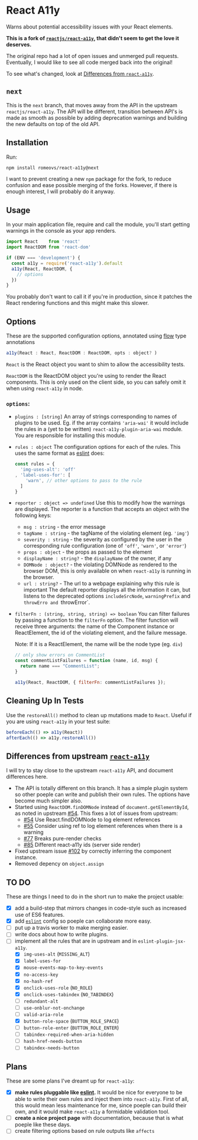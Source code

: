 React A11y
==========

Warns about potential accessibility issues with your React elements.

__This is a fork of [`reactjs/react-a11y`][react-a11y], that didn't seem to get
the love it deserves.__

The original repo had a lot of open issues and unmerged pull requests.
Eventually, I would like to see all code merged back into the original!

To see what's changed, look at [Differences from
`react-a11y`](#differences-from-upstream-react-a11y).

## `next`

This is the `next` branch, that moves away from the API in the upstream
`reactjs/react-a11y`.  The API will be different, transition between API's is
made  as smooth as possible by adding deprecation warnings and building the new
defaults on top of the old API.

## Installation

Run:

```sh
npm install romeovs/react-a11y@next
```

I want to prevent creating a new `npm` package for the fork, to reduce
confusion and ease possible merging of the forks. However, if there is
enough interest, I will probably do it anyway.

## Usage

In your main application file, require and call the module, you'll start
getting warnings in the console as your app renders.

```js
import React    from 'react'
import ReactDOM from 'react-dom'

if (ENV === 'development') {
  const a11y = require('react-a11y').default
  a11y(React, ReactDOM, {
    // options
  })
}
```

You probably don't want to call it if you're in production, since it patches the 
React rendering functions and this might make this slower.

## Options

These are the supported configuration options, annotated using [flow][] type
annotations

```js
a11y(React : React, ReactDOM : ReactDOM, opts : object? )
```

`React` is the React object you want to shim to allow the 
accessibility tests.

`ReactDOM` is the ReactDOM object you're using to render the
React components. This is only used on the client side, so you
can safely omit it when using `react-a11y` in node.

### `options`:
  - `plugins : [string]`
    An array of strings corresponding to names of plugins to be used.
    Eg. if the array contains `'aria-wai'` it would include the rules 
    in a (yet to be written) `react-a11y-plugin-aria-wai` module.  You
    are responsible for installing this module.

  - `rules : object`
    The configuration options for each of the rules. This uses the same format
    as [eslint][] does: 
    ```js
    const rules = {
      'img-uses-alt': 'off'
    , 'label-uses-for': [
        'warn', // other options to pass to the rule
      ]
    }

    ```

  - `reporter : object => undefined`
    Use this to modify how the warnings are displayed.
    The reporter is a function that accepts an object with
    the following keys:
    - `msg : string` - the error message
    - `tagName : string` - the tagName of the violating element (eg. `'img'`)
    - `severity : string` - the severity as configured by the user in the 
      corresponding rule configuration (one of `'off'`, `'warn'`, or `'error'`)
    - `props : object` - the props as passed to the element
    - `displayName : string?` - the `displayName` of the owner, if any
    - `DOMNode : object?` - the violating DOMNode as rendered to the browser
      DOM, this is only available on when `react-a11y` is running in the
      browser.
    - `url : string?` - The url to a webpage explaining why this rule
      is important
    The default reporter displays all the information it can, but listens
    to the deprecated options `includeSrcNode`, `warningPrefix` and
    `throwErro and `throwError`.

  - `filterFn : (string, string, string) => boolean`
    You can filter failures by passing a function to the `filterFn` option. The
    filter function will receive three arguments: the name of the Component
    instance or ReactElement, the id of the violating element, and the failure
    message.

    Note: If it is a ReactElement, the name will be the node type (eg. `div`)

    ```js
    // only show errors on CommentList
    const commentListFailures = function (name, id, msg) {
      return name === "CommentList";
    }

    a11y(React, ReactDOM, { filterFn: commentListFailures });
    ```

## Cleaning Up In Tests

Use the `restoreAll()` method to clean up mutations made to `React`.
Useful if you are using `react-a11y` in your test suite:

```js
beforeEach(() => a11y(React))
afterEach(() => a11y.restoreAll())
```

## Differences from upstream [`react-a11y`][react-a11y]

I will try to stay close to the upstream `react-a11y` API,
and document differences here.

  - The API is totally different on this branch.  It has a simple plugin system
    so other poeple can write and publish their own rules.  The options have
    become much simpler also.
  - Started using `ReactDOM.finDOMNode` instead of `document.getElementById`, as
    noted in upstream [#54](https://github.com/reactjs/react-a11y/issues/54).
    This fixes a lot of issues from upstream:
    - [#54](https://github.com/reactjs/react-a11y/issues/54) Use
      React.findDOMNode to log element references
    - [#55](https://github.com/reactjs/react-a11y/issues/55) Consider using ref
      to log element references when there is a warning
    - [#77](https://github.com/reactjs/react-a11y/issues/77) Breaks pure-render
      checks
    - [#85](https://github.com/reactjs/react-a11y/issues/85) Different
      react-a11y ids (server side render)
  - Fixed upstream issue [#102](https://github.com/reactjs/react-a11y/issues/102)
    by correctly inferring the component instance.
  - Removed depency on `object.assign`

## TO DO

These are things I need to do in the short run to make the project
usable:

  - [x] add a build-step that mirrors changes in code-style such as
    increased use of ES6 features.
  - [x] add [`eslint`][eslint] config so poeple can collaborate
    more easy.
  - [ ] put up a travis worker to make merging easier.
  - [ ] write docs about how to write plugins.
  - [ ] implement all the rules that are in upstream and in
    `eslint-plugin-jsx-a11y`.
    - [x] `img-uses-alt` (`MISSING_ALT`)
    - [x] `label-uses-for`
    - [x] `mouse-events-map-to-key-events`
    - [x] `no-access-key`
    - [x] `no-hash-ref`
    - [x] `onclick-uses-role` (`NO_ROLE`)
    - [x] `onclick-uses-tabindex` (`NO_TABINDEX`)
    - [ ] `redundant-alt`
    - [ ] `use-onblur-not-onchange`
    - [ ] `valid-aria-role`
    - [x] `button-role-space` (`BUTTON_ROLE_SPACE`)
    - [ ] `button-role-enter` (`BUTTON_ROLE_ENTER`)
    - [ ] `tabindex-required-when-aria-hidden`
    - [ ] `hash-href-needs-button`
    - [ ] `tabindex-needs-button`

## Plans

These are some plans I've dreamt up for `react-a11y`:

  - [x] **make rules pluggable like [eslint][eslint].**  It would be nice
    for everyone to be able to write their own rules and inject
    them into `react-a11y`.  First of all, this would mean less 
    maintenance for me, since poeple can build their own, and it 
    would make `react-a11y` a formidable validation tool.
  - [ ] **create a nice project page** with documentation, because
    that is what poeple like these days.
  - [ ] create filtering options based on rule outputs like `affects`

[react-a11y]: https://github.com/reactjs/react-a11y
[eslint]:     http://eslint.org
[flow]:       http://flowtype.org
